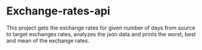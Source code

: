 # Exchange-rates-api
   This project gets the exchange rates for given number of days from source to target exchanges rates, analyzes the json data and prints the worst, best and mean of the exchange rates. 

